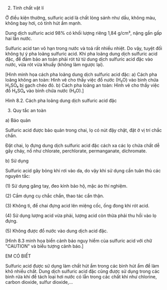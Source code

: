 2. Tính chất vật lí

Ở điều kiện thường, sulfuric acid là chất lỏng sánh như dầu, không màu, không bay hơi, có tính hút ẩm mạnh.

Dung dịch sulfuric acid 98% có khối lượng riêng 1,84 g/cm³, nặng gần gấp hai lần nước.

Sulfuric acid tan vô hạn trong nước và toả rất nhiều nhiệt. Do vậy, tuyệt đối không tự ý pha loãng sulfuric acid. Khi pha loãng dung dịch sulfuric acid đặc, để đảm bảo an toàn phải rót từ từ dung dịch sulfuric acid đặc vào nước, vừa rót vừa khuấy (không làm ngược lại).

[Hình minh họa cách pha loãng dung dịch sulfuric acid đặc:
a) Cách pha loãng không an toàn: Hình vẽ cho thấy việc đổ nước (H₂O) vào bình chứa H₂SO₄ bị gạch chéo đỏ.
b) Cách pha loãng an toàn: Hình vẽ cho thấy việc đổ H₂SO₄ vào bình chứa nước (H₂O).]

Hình 8.2. Cách pha loãng dung dịch sulfuric acid đặc

3. Quy tắc an toàn

a) Bảo quản

Sulfuric acid được bảo quản trong chai, lọ có nút đậy chặt, đặt ở vị trí chắc chắn.

Đặt chai, lọ đựng dung dịch sulfuric acid đặc cách xa các lọ chứa chất dễ gây cháy, nổ như chlorate, perchlorate, permanganate, dichromate.

b) Sử dụng

Sulfuric acid gây bỏng khi rơi vào da, do vậy khi sử dụng cần tuân thủ các nguyên tắc:

(1) Sử dụng găng tay, đeo kính bảo hộ, mặc áo thí nghiệm.

(2) Cầm dụng cụ chắc chắn, thao tác cẩn thận.

(3) Không tì, để chai đựng acid lên miệng cốc, ống đong khi rót acid.

(4) Sử dụng lượng acid vừa phải, lượng acid còn thừa phải thu hồi vào lọ đựng.

(5) Không được đổ nước vào dung dịch acid đặc.

[Hình 8.3 minh họa biển cảnh báo nguy hiểm của sulfuric acid với chữ "CAUTION" và biểu tượng cảnh báo.]

EM CÓ BIẾT

Sulfuric acid được sử dụng làm chất hút ẩm trong các bình hút ẩm để làm khô nhiều chất. Dung dịch sulfuric acid đặc cũng được sử dụng trong các bình rửa khí để tách loại hơi nước có lẫn trong các chất khí như chlorine, carbon dioxide, sulfur dioxide,...